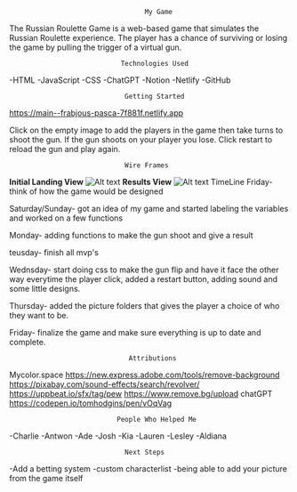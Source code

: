                                       My Game
The Russian Roulette Game is a web-based game that simulates the Russian Roulette experience. The player has a chance of surviving or losing the game by pulling the trigger of a virtual gun.

                                Technologies Used
-HTML
-JavaScript
-CSS
-ChatGPT
-Notion
-Netlify
-GitHub

                                 Getting Started
https://main--frabjous-pasca-7f881f.netlify.app

Click on the empty image to add the players in the game then take turns to shoot the gun. If the gun shoots on your player you lose. Click restart to reload the gun and play again.

                                 Wire Frames
**Initial Landing View**
![Alt text](assets/startGamePic.png)
**Results View**
![Alt text](assets/endGamePic.png)
                                  TimeLine
Friday- think of how the game would be designed

Saturday/Sunday- got an idea of my game and started labeling the variables and worked on a few functions

Monday- adding functions to make the gun shoot and give a result

teusday- finish all mvp's

Wednsday- start doing css to make the gun flip and have it face the other way everytime the player click, added a restart button, adding sound and some little designs.

Thursday- added the picture folders that gives the player a choice of who they want to be.

Friday- finalize the game and make sure everything is up to date and complete. 

                                  Attributions
Mycolor.space
https://new.express.adobe.com/tools/remove-background
https://pixabay.com/sound-effects/search/revolver/
https://uppbeat.io/sfx/tag/pew
https://www.remove.bg/upload
chatGPT
https://codepen.io/tomhodgins/pen/vOqVag
                              
                               People Who Helped Me
-Charlie
-Antwon
-Ade
-Josh
-Kia
-Lauren
-Lesley
-Aldiana
                                 
                                 Next Steps
-Add a betting system
-custom characterlist
-being able to add your picture from the game itself